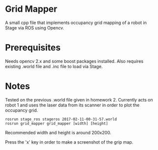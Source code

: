 # Grid Mapper
A small cpp file that implements occupancy grid mapping of a robot in Stage via ROS using Opencv.
# Prerequisites
Needs opencv 2.x and some boost packages installed. Also requires existing .world file and .inc file to load via Stage.
# Notes
Tested on the previous .world file given in homework 2.
Currently acts on robot 1 and uses the laser data from its scanner in order to plot the occupancy grid.

```
rosrun stage_ros stageros 2017-02-11-00-31-57.world
rosrun grid_mapper grid_mapper [width] [height]
```

Recommended width and height is around 200x200.

Press the 'x' key in order to make a screenshot of the grip map.
